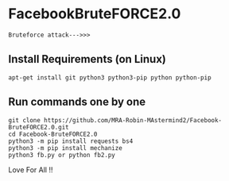 # FacebookBruteFORCE2.0
```
Bruteforce attack--->>>
```

## Install Requirements (on Linux)

```
apt-get install git python3 python3-pip python python-pip
```

## Run commands one by one
```
git clone https://github.com/MRA-Robin-MAstermind2/Facebook-BruteFORCE2.0.git
cd Facebook-BruteFORCE2.0
python3 -m pip install requests bs4
python3 -m pip install mechanize
python3 fb.py or python fb2.py
```


Love For All !!
